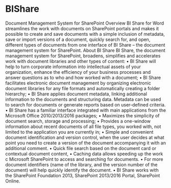 # BIShare
Document Management System for SharePoint
Overview
BI Share for Word streamlines the work with documents on SharePoint portals and makes it possible to create and save documents with a simple inclusion of metadata, save or import versions of a document, 
quickly search for, and open, different types of documents from one interface of BI Share – the document management system for SharePoint.
About BI Share 
BI Share, the document management system for SharePoint, broadens, simplifies and accelerates work with document libraries and other types of content:
	•	BI Share will help to turn corporate information into intellectual assets of your organization, enhance the efficiency of your business processes and answer questions as to who and how worked with a document;
	•	BI Share facilitates electronic document management by organizing electronic document libraries for any file formats and automatically creating a folder hierarchy;
	•	BI Share applies document metadata, linking additional information to the documents and structuring data. Metadata can be used to search for documents or generate reports based on user-defined criteria.
	•	BI Share has a familiar interface integrated with main applications from the Microsoft Office 2010/2013/2016 packages;
	•	Maximizes the simplicity of document search, storage and processing;
	•	Provides a one-window information about recent documents of all file types, you worked with, not limited to the application you are currently in;
	•	Simple and convenient document identification and version control, when the user decides at what point you need to create a version of the document accompanying it with an additional comment.
	•	Quick file search based on the document card or contextual document content,
	•	Caching data allows speeding up the work c Microsoft SharePoint to access and searching for documents.
	•	For more document identifiers (name of the library, and the version number of the document) will help quickly identify the document. 
	•	BI Share works with the SharePoint Foundation 2013, SharePoint 2013/2016 Portal, SharePoint Online.

